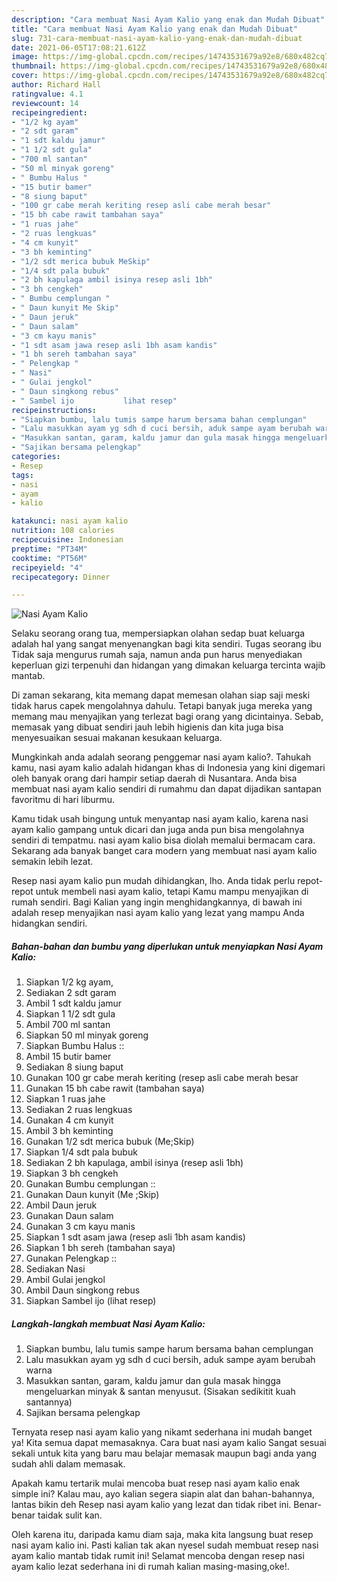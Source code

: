 ```yaml
---
description: "Cara membuat Nasi Ayam Kalio yang enak dan Mudah Dibuat"
title: "Cara membuat Nasi Ayam Kalio yang enak dan Mudah Dibuat"
slug: 731-cara-membuat-nasi-ayam-kalio-yang-enak-dan-mudah-dibuat
date: 2021-06-05T17:08:21.612Z
image: https://img-global.cpcdn.com/recipes/14743531679a92e8/680x482cq70/nasi-ayam-kalio-foto-resep-utama.jpg
thumbnail: https://img-global.cpcdn.com/recipes/14743531679a92e8/680x482cq70/nasi-ayam-kalio-foto-resep-utama.jpg
cover: https://img-global.cpcdn.com/recipes/14743531679a92e8/680x482cq70/nasi-ayam-kalio-foto-resep-utama.jpg
author: Richard Hall
ratingvalue: 4.1
reviewcount: 14
recipeingredient:
- "1/2 kg ayam"
- "2 sdt garam"
- "1 sdt kaldu jamur"
- "1 1/2 sdt gula"
- "700 ml santan"
- "50 ml minyak goreng"
- " Bumbu Halus "
- "15 butir bamer"
- "8 siung baput"
- "100 gr cabe merah keriting resep asli cabe merah besar"
- "15 bh cabe rawit tambahan saya"
- "1 ruas jahe"
- "2 ruas lengkuas"
- "4 cm kunyit"
- "3 bh keminting"
- "1/2 sdt merica bubuk MeSkip"
- "1/4 sdt pala bubuk"
- "2 bh kapulaga ambil isinya resep asli 1bh"
- "3 bh cengkeh"
- " Bumbu cemplungan "
- " Daun kunyit Me Skip"
- " Daun jeruk"
- " Daun salam"
- "3 cm kayu manis"
- "1 sdt asam jawa resep asli 1bh asam kandis"
- "1 bh sereh tambahan saya"
- " Pelengkap "
- " Nasi"
- " Gulai jengkol"
- " Daun singkong rebus"
- " Sambel ijo           lihat resep"
recipeinstructions:
- "Siapkan bumbu, lalu tumis sampe harum bersama bahan cemplungan"
- "Lalu masukkan ayam yg sdh d cuci bersih, aduk sampe ayam berubah warna"
- "Masukkan santan, garam, kaldu jamur dan gula masak hingga mengeluarkan minyak &amp; santan menyusut. (Sisakan sedikitit kuah santannya)"
- "Sajikan bersama pelengkap"
categories:
- Resep
tags:
- nasi
- ayam
- kalio

katakunci: nasi ayam kalio 
nutrition: 108 calories
recipecuisine: Indonesian
preptime: "PT34M"
cooktime: "PT56M"
recipeyield: "4"
recipecategory: Dinner

---
```



![Nasi Ayam Kalio](https://img-global.cpcdn.com/recipes/14743531679a92e8/680x482cq70/nasi-ayam-kalio-foto-resep-utama.jpg)

Selaku seorang orang tua, mempersiapkan olahan sedap buat keluarga adalah hal yang sangat menyenangkan bagi kita sendiri. Tugas seorang ibu Tidak saja mengurus rumah saja, namun anda pun harus menyediakan keperluan gizi terpenuhi dan hidangan yang dimakan keluarga tercinta wajib mantab.

Di zaman  sekarang, kita memang dapat memesan olahan siap saji meski tidak harus capek mengolahnya dahulu. Tetapi banyak juga mereka yang memang mau menyajikan yang terlezat bagi orang yang dicintainya. Sebab, memasak yang dibuat sendiri jauh lebih higienis dan kita juga bisa menyesuaikan sesuai makanan kesukaan keluarga. 



Mungkinkah anda adalah seorang penggemar nasi ayam kalio?. Tahukah kamu, nasi ayam kalio adalah hidangan khas di Indonesia yang kini digemari oleh banyak orang dari hampir setiap daerah di Nusantara. Anda bisa membuat nasi ayam kalio sendiri di rumahmu dan dapat dijadikan santapan favoritmu di hari liburmu.

Kamu tidak usah bingung untuk menyantap nasi ayam kalio, karena nasi ayam kalio gampang untuk dicari dan juga anda pun bisa mengolahnya sendiri di tempatmu. nasi ayam kalio bisa diolah memalui bermacam cara. Sekarang ada banyak banget cara modern yang membuat nasi ayam kalio semakin lebih lezat.

Resep nasi ayam kalio pun mudah dihidangkan, lho. Anda tidak perlu repot-repot untuk membeli nasi ayam kalio, tetapi Kamu mampu menyajikan di rumah sendiri. Bagi Kalian yang ingin menghidangkannya, di bawah ini adalah resep menyajikan nasi ayam kalio yang lezat yang mampu Anda hidangkan sendiri.

<!--inarticleads1-->

##### Bahan-bahan dan bumbu yang diperlukan untuk menyiapkan Nasi Ayam Kalio:

1. Siapkan 1/2 kg ayam,
1. Sediakan 2 sdt garam
1. Ambil 1 sdt kaldu jamur
1. Siapkan 1 1/2 sdt gula
1. Ambil 700 ml santan
1. Siapkan 50 ml minyak goreng
1. Siapkan  Bumbu Halus ::
1. Ambil 15 butir bamer
1. Sediakan 8 siung baput
1. Gunakan 100 gr cabe merah keriting (resep asli cabe merah besar
1. Gunakan 15 bh cabe rawit (tambahan saya)
1. Siapkan 1 ruas jahe
1. Sediakan 2 ruas lengkuas
1. Gunakan 4 cm kunyit
1. Ambil 3 bh keminting
1. Gunakan 1/2 sdt merica bubuk (Me;Skip)
1. Siapkan 1/4 sdt pala bubuk
1. Sediakan 2 bh kapulaga, ambil isinya (resep asli 1bh)
1. Siapkan 3 bh cengkeh
1. Gunakan  Bumbu cemplungan ::
1. Gunakan  Daun kunyit (Me ;Skip)
1. Ambil  Daun jeruk
1. Gunakan  Daun salam
1. Gunakan 3 cm kayu manis
1. Siapkan 1 sdt asam jawa (resep asli 1bh asam kandis)
1. Siapkan 1 bh sereh (tambahan saya)
1. Gunakan  Pelengkap ::
1. Sediakan  Nasi
1. Ambil  Gulai jengkol
1. Ambil  Daun singkong rebus
1. Siapkan  Sambel ijo           (lihat resep)




<!--inarticleads2-->

##### Langkah-langkah membuat Nasi Ayam Kalio:

1. Siapkan bumbu, lalu tumis sampe harum bersama bahan cemplungan
1. Lalu masukkan ayam yg sdh d cuci bersih, aduk sampe ayam berubah warna
1. Masukkan santan, garam, kaldu jamur dan gula masak hingga mengeluarkan minyak &amp; santan menyusut. (Sisakan sedikitit kuah santannya)
1. Sajikan bersama pelengkap




Ternyata resep nasi ayam kalio yang nikamt sederhana ini mudah banget ya! Kita semua dapat memasaknya. Cara buat nasi ayam kalio Sangat sesuai sekali untuk kita yang baru mau belajar memasak maupun bagi anda yang sudah ahli dalam memasak.

Apakah kamu tertarik mulai mencoba buat resep nasi ayam kalio enak simple ini? Kalau mau, ayo kalian segera siapin alat dan bahan-bahannya, lantas bikin deh Resep nasi ayam kalio yang lezat dan tidak ribet ini. Benar-benar taidak sulit kan. 

Oleh karena itu, daripada kamu diam saja, maka kita langsung buat resep nasi ayam kalio ini. Pasti kalian tak akan nyesel sudah membuat resep nasi ayam kalio mantab tidak rumit ini! Selamat mencoba dengan resep nasi ayam kalio lezat sederhana ini di rumah kalian masing-masing,oke!.

